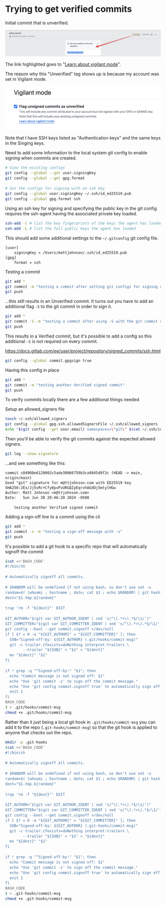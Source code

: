 # Trying to get verified commits

Initial commit that is unverified.

![Initial commit showing unverified tag and where to find more info.](files/unverified_initial_commit.png?raw=true "Unverified commit info")

The link highlighted goes to "[Learn about vigilant mode](https://docs.github.com/en/authentication/managing-commit-signature-verification/displaying-verification-statuses-for-all-of-your-commits)".

The reason why this "Unverified" tag shows up is because my account was set in Vigilant mode.

![GitHub > Account > Settings > SSH and GPG keys > Vigilant mode. Flag unsigned commits as unverified is checked.](files/settings_vigilant_mode.png?raw=true "Vigilant mode setting")

Note that I have SSH keys listed as "Authentication keys" and the same keys in the Singing keys.

Need to add some information to the local system git config to enable signing when commits are created.

```bash
# View the existing configs
git config --global --get user.signingKey
git config --global --get gpg.format

# Set the configs for signing with an ssh key
git config --global user.signingKey ~/.ssh/id_ed25519.pub
git config --global gpg.format ssh
```

Using an ssh key for signing and specifying the public key in the git config requires the ssh-agent having the associated private key loaded.

```bash
ssh-add -l # list the key fingerprints of the keys the agent has loaded
ssh-add -L # list the full public keys the agent has loaded
```

This should add some additional settings to the `~/.gitconfig` git config file.
```
[user]
	signingKey = /Users/mattjohnson/.ssh/id_ed25519.pub
[gpg]
	format = ssh
```

Testing a commit

```bash
git add *
git commit -m "testing a commit after setting git configs for signing commits"
git push
```

...this still results in an Unverified commit. It turns out you have to add an additional flag `-S` to the git commit in order to sign it.

```bash
git add *
git commit -S -m "testing a commit after using -S with the git commit command"
git push
```

This results in a Verified commit, but it's possible to add a config so this additional `-S` is not required on every commit.

https://docs.gitlab.com/ee/user/project/repository/signed_commits/ssh.html

```bash
git config --global commit.gpgsign true
```

Having this config in place

```bash
git add *
git commit -m "testing another Verified signed commit"
git push
```

To verify commits locally there are a few additional things needed

Setup an allowed_signers file
```bash
touch ~/.ssh/allowed_signers
git config --global gpg.ssh.allowedSignersFile ~/.ssh/allowed_signers
echo "$(git config --get user.email) namespaces=\"git\" $(cat ~/.ssh/id_ed25519.pub)" >> ~/.ssh/allowed_signers
```

Then you'll be able to verify the git commits against the expected allowed signers.
```bash
git log --show-signature
```
...and see something like this:
```
commit c04908e6120002c5ade30066759b3ca9845d9f2c (HEAD -> main, origin/main)
Good "git" signature for m@ttjohnson.com with ED25519 key SHA256:JEx/Jj5vRc+Cfy8pvPzURGQZyEqrvhAGdOj5mtylHGw
Author: Matt Johnson <m@ttjohnson.com>
Date:   Sun Jun 30 20:46:20 2024 -0500

    testing another Verified signed commit
```

Adding a sign-off line to a commit using the cli
```bash
git add *
git commit -s -m "testing a sign-off message with -s"
git push
```

It's possible to add a git hook to a specific repo that will automatically signoff the commit

```bash
(cat <<'BASH_CODE'
#!/bin/sh

# Automatically signoff all commits.

# $RANDOM will be undefined if not using bash, so don't use set -u
random=$( (whoami ; hostname ; date; cat $1 ; echo $RANDOM) | git hash-object --stdin)
dest="$1.tmp.${random}"

trap 'rm -f "${dest}"' EXIT

GIT_AUTHOR="$(git var GIT_AUTHOR_IDENT | sed 's/^\(.*>\).*$/\1/')"
GIT_COMMITTER="$(git var GIT_COMMITTER_IDENT | sed 's/^\(.*>\).*$/\1/')"
git config --bool --get commit.signoff >/dev/null
if [ $? = 0 -a "${GIT_AUTHOR}" = "${GIT_COMMITTER}" ]; then
  SOB="Signed-off-by: ${GIT_AUTHOR} (.git/hooks/commit-msg)"
  git -c trailer.ifexists=doNothing interpret-trailers \
        --trailer "${SOB}" < "$1" > "${dest}"
  mv "${dest}" "$1"
fi

if ! grep -q "^Signed-off-by:" "$1"; then
  echo "Commit message is not signed off: $1"
  echo "Use 'git commit -s' to sign off the commit message."
  echo "Use 'git config commit.signoff true' to automatically sign off commits."
  exit 1
fi
BASH_CODE
) > .git/hooks/commit-msg
chmod +x .git/hooks/commit-msg
```

Rather than it just being a local git hook in `.git/hooks/commit-msg` you can add it to the repo (`.git-hooks/commit-msg`) so that the git hook is applied to anyone that checks out the repo.

```bash
mkdir -p .git-hooks
(cat <<'BASH_CODE'
#!/bin/sh

# Automatically signoff all commits.

# $RANDOM will be undefined if not using bash, so don't use set -u
random=$( (whoami ; hostname ; date; cat $1 ; echo $RANDOM) | git hash-object --stdin)
dest="$1.tmp.${random}"

trap 'rm -f "${dest}"' EXIT

GIT_AUTHOR="$(git var GIT_AUTHOR_IDENT | sed 's/^\(.*>\).*$/\1/')"
GIT_COMMITTER="$(git var GIT_COMMITTER_IDENT | sed 's/^\(.*>\).*$/\1/')"
git config --bool --get commit.signoff >/dev/null
if [ $? = 0 -a "${GIT_AUTHOR}" = "${GIT_COMMITTER}" ]; then
  SOB="Signed-off-by: ${GIT_AUTHOR} (.git-hooks/commit-msg)"
  git -c trailer.ifexists=doNothing interpret-trailers \
        --trailer "${SOB}" < "$1" > "${dest}"
  mv "${dest}" "$1"
fi

if ! grep -q "^Signed-off-by:" "$1"; then
  echo "Commit message is not signed off: $1"
  echo "Use 'git commit -s' to sign off the commit message."
  echo "Use 'git config commit.signoff true' to automatically sign off commits."
  exit 1
fi
BASH_CODE
) > .git-hooks/commit-msg
chmod +x .git-hooks/commit-msg

```
